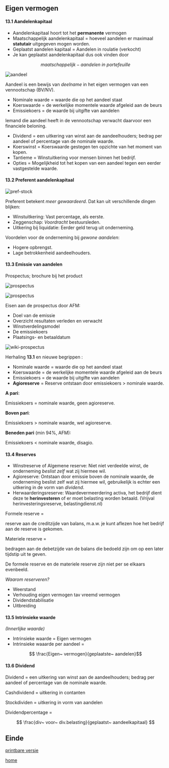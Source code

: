 ## Eigen vermogen


#### 13.1 Aandelenkapitaal


- Aandelenkapitaal hoort tot het **permanente** vermogen
- Maatschappelijk aandelenkapitaal = hoeveel aandelen er maximaal **statutair** uitgegeven mogen worden.
- Geplaatst aandelen kapitaal = Aandelen in roulatie (verkocht)
- Je kan geplaatst aandelenkapitaal dus ook vinden door 

$$ maatschappelijk - aandelen~in~portefeuille$$


![aandeel](vavo/fotos/aandeelHA.jpg)


Aandeel is een bewijs van _deelname_ in het eigen vermogen van een vennootschap (BV/NV).
- Nominale waarde = waarde die op het aandeel staat
- Koerswaarde = de werkelijke momentele waarde afgeleid aan de beurs
- Emissiekoers = de waarde bij uitgifte van aandelen


Iemand die aandeel heeft in de vennootschap verwacht daarvoor een financiele beloning.
- Dividend = een uitkering van winst aan de aandeelhouders; bedrag per aandeel of percentage van de nominale waarde.
- Koerswinst = Koerswaarde gestegen ten opzichte van het moment van kopen.
- Tantieme = Winstuitkering voor mensen binnen het bedrijf.
- Opties = Mogelijkheid tot het kopen van een aandeel tegen een eerder vastgestelde waarde.


#### 13.2 Preferent aandelenkapitaal


![pref-stock](vavo/fotos/pref-stock.jpg)


Preferent betekent _meer gewaardeerd_.
Dat kan uit verschillende dingen blijken:

- Winstuitkering: Vast percentage, als eerste.
- Zeggenschap: _Voordracht_ bestuursleden.
- Uitkering bij liquidatie: Eerder geld terug uit onderneming.


Voordelen voor de onderneming bij _gewone aandelen_:
- Hogere opbrengst.
- Lage betrokkenheid aandeelhouders.


#### 13.3 Emissie van aandelen


Prospectus; brochure bij het product

![prospectus](vavo/fotos/prospectus.png)


![prospectus](vavo/fotos/Prospectus.jpg)


Eisen aan de prospectus door AFM:
- Doel van de emissie
- Overzicht resultaten verleden en verwacht
- Winstverdelingsmodel
- De emissiekoers
- Plaatsings- en betaaldatum


![wiki-prospectus](vavo/fotos/wiki-prospectus.png)


Herhaling **13.1** en nieuwe begrippen :
- Nominale waarde = waarde die op het aandeel staat
- Koerswaarde = de werkelijke momentele waarde afgeleid aan de beurs
- Emissiekoers = de waarde bij uitgifte van aandelen
- **Agioreserve** = Reserve ontstaan door emissiekoers > nominale waarde.


**A pari**:

Emissiekoers = nominale waarde, geen agioreserve.

**Boven pari**:

Emissiekoers > nominale waarde, wel agioreserve.

**Beneden pari** (min 94%, AFM): 

Emissiekoers < nominale waarde, disagio.


#### 13.4 Reserves


- Winstreserve of Algemene reserve: Niet niet verdeelde winst, de onderneming _beslist zelf_ wat zij hiermee wil.
- Agioreserve: Ontstaan door emissie boven de nominale waarde, de onderneming beslist zelf wat zij hiermee wil, gebruikelijk is echter een uitkering in de vorm van _dividend_.
- Herwaarderingsreserve: Waardevermeerdering activa, het bedrijf dient deze te **herinvesteren** of er moet belasting worden betaald. (Vrijval herinvesteringsreserve, belastingdienst.nl)


Formele reserve = 

reserve aan de creditzijde van balans, m.a.w. je kunt aflezen hoe het bedrijf aan de reserve is gekomen.

Materiele reserve = 

bedragen aan de debetzijde van de balans die bedoeld zijn om op een later tijdstip uit te geven.

De formele reserve en de materiele reserve zijn niet per se elkaars evenbeeld.


_Waarom reserveren?_
- Weerstand
- Verhouding eigen vermogen tav vreemd vermogen
- Dividendstabilisatie
- Uitbreiding


#### 13.5 Intrinsieke waarde


_(Innerlijke waarde)_


- Intrinsieke waarde = Eigen vermogen
- Intrinsieke waaarde per aandeel = 

$$ \frac{Eigen~ vermogen}{geplaatste~ aandelen}$$


#### 13.6 Dividend


Dividend = een uitkering van winst aan de aandeelhouders; bedrag per aandeel of percentage van de nominale waarde.

Cashdividend = uitkering in contanten 

Stockdividen = uitkering in vorm van aandelen

Dividendpercentage = 

$$ \frac{div~ voor~ div.belasting}{geplaatst~ aandeelkapitaal} $$


## Einde

[printbare versie](vwo_hfd13.html?print-pdf)

[home](index.html)